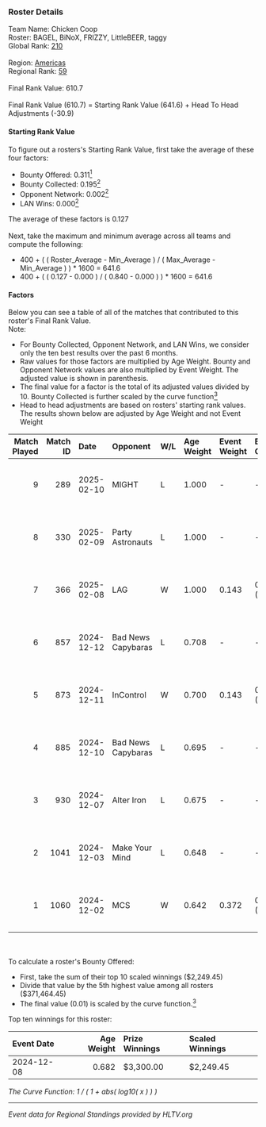 ### Roster Details<br />
Team Name: Chicken Coop<br />
Roster: BAGEL, BiNoX, FRIZZY, LittleBEER, taggy<br />
Global Rank: [210](../../standings_global_2025_02_24.md)<br />
<br />
Region: [Americas]( ../../standings_americas_2025_02_24.md)<br />
Regional Rank: [59]( ../../standings_americas_2025_02_24.md)<br />
<br />
Final Rank Value:  610.7<br />
<br />
Final Rank Value (610.7) = Starting Rank Value (641.6) + Head To Head Adjustments (-30.9)<br />

#### Starting Rank Value<br />
To figure out a rosters's Starting Rank Value, first take the average of these four factors:<br />
- Bounty Offered: 0.311[<sup>1</sup>](#table2)
- Bounty Collected: 0.195[<sup>2</sup>](#table1)
- Opponent Network: 0.002[<sup>2</sup>](#table1)
- LAN Wins: 0.000[<sup>2</sup>](#table1)

The average of these factors is 0.127<br />
<br />
Next, take the maximum and minimum average across all teams and compute the following:<br />
- 400 + ( ( Roster_Average - Min_Average ) / ( Max_Average - Min_Average ) ) * 1600 = 641.6
- 400 + ( ( 0.127 - 0.000 ) / ( 0.840 - 0.000 ) ) * 1600 = 641.6


#### Factors<br />
Below you can see a table of all of the matches that contributed to this roster's Final Rank Value.<br />
Note:<br />

- For Bounty Collected, Opponent Network, and LAN Wins, we consider only the ten best results over the past 6 months.
- Raw values for those factors are multiplied by Age Weight. Bounty and Opponent Network values are also multiplied by Event Weight. The adjusted value is shown in parenthesis.
- The final value for a factor is the total of its adjusted values divided by 10. Bounty Collected is further scaled by the curve function[<sup>3</sup>](#curveFunction)
- Head to head adjustments are based on rosters' starting rank values. The results shown below are adjusted by Age Weight and not Event Weight
<span id="table1"></span><br />


| Match Played | Match ID | Date       | Opponent           | W/L | Age Weight | Event Weight | Bounty Collected | Opponent Network | LAN Wins  | H2H Adj. | Roster                                  |
| -: | -: | :- | :- | :- | :- | :- | :- | :- | :- | -: | :- |
|            9 |      289 | 2025-02-10 | MIGHT              | L   | 1.000      | -            | -                | -                | -         |   -11.34 | BAGEL, BiNoX, FRIZZY, LittleBEER, taggy |
|            8 |      330 | 2025-02-09 | Party Astronauts   | L   | 1.000      | -            | -                | -                | -         |    -7.66 | BAGEL, BiNoX, FRIZZY, LittleBEER, taggy |
|            7 |      366 | 2025-02-08 | LAG                | W   | 1.000      | 0.143        | 0.001 (0.000)    | 0.033 (0.005)    | 0 (0.000) |    12.96 | BAGEL, BiNoX, FRIZZY, LittleBEER, taggy |
|            6 |      857 | 2024-12-12 | Bad News Capybaras | L   | 0.708      | -            | -                | -                | -         |   -10.44 | BAGEL, Freaky, FRIZZY, LittleBEER, supa |
|            5 |      873 | 2024-12-11 | InControl          | W   | 0.700      | 0.143        | 0.000 (0.000)    | 0.000 (0.000)    | 0 (0.000) |     4.80 | BAGEL, Freaky, FRIZZY, LittleBEER, supa |
|            4 |      885 | 2024-12-10 | Bad News Capybaras | L   | 0.695      | -            | -                | -                | -         |   -10.49 | BAGEL, Freaky, FRIZZY, LittleBEER, supa |
|            3 |      930 | 2024-12-07 | Alter Iron         | L   | 0.675      | -            | -                | -                | -         |    -8.80 | BAGEL, Freaky, FRIZZY, LittleBEER, supa |
|            2 |     1041 | 2024-12-03 | Make Your Mind     | L   | 0.648      | -            | -                | -                | -         |    -8.85 | BAGEL, Freaky, FRIZZY, LittleBEER, supa |
|            1 |     1060 | 2024-12-02 | MCS                | W   | 0.642      | 0.372        | 0.002 (0.001)    | 0.059 (0.014)    | 0 (0.000) |     8.93 | BAGEL, Freaky, FRIZZY, LittleBEER, supa |

<br />
<span id="table2"></span><br />
To calculate a roster's Bounty Offered:<br />

- First, take the sum of their top 10 scaled winnings ($2,249.45)
- Divide that value by the 5th highest value among all rosters ($371,464.45)
- The final value (0.01) is scaled by the curve function.[<sup>3</sup>](#curveFunction)

Top ten winnings for this roster:<br />

| Event Date | Age Weight | Prize Winnings | Scaled Winnings |
| :- | -: | :- | :- |
| 2024-12-08 |      0.682 | $3,300.00      | $2,249.45       |


<span id="curveFunction"></span>_The Curve Function: 1 / ( 1 + abs( log10( x ) ) )_<br />

---
_Event data for Regional Standings provided by HLTV.org_<br />
